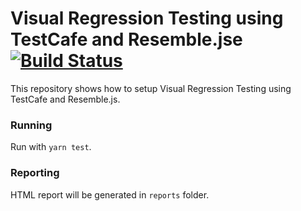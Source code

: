 # Visual Regression Testing using TestCafe and Resemble.jse [![Build Status](https://github.com/richardhendricksen/visual-regression-testcafe-resemble-js/workflows/CI/badge.svg)](https://github.com/richardhendricksen/pact-example-angular8-spring-boot/actions?query=workflow%3ACI)

This repository shows how to setup Visual Regression Testing using TestCafe and Resemble.js.

### Running
Run with `yarn test`.

### Reporting
HTML report will be generated in `reports` folder.
